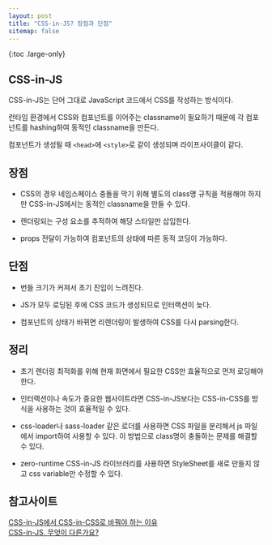 ```yaml
---
layout: post
title: "CSS-in-JS? 장점과 단점"
sitemap: false
---
```


{:toc .large-only}

## CSS-in-JS

CSS-in-JS는 단어 그대로 JavaScript 코드에서 CSS를 작성하는 방식이다.

런타임 환경에서 CSS와 컴포넌트를 이어주는 classname이 필요하기 때문에 각 컴포넌트를 hashing하여 동적인 classname을 만든다.

컴포넌트가 생성될 때 `<head>`에 `<style>`로 같이 생성되며 라이프사이클이 같다.

## 장점

- CSS의 경우 네임스페이스 충돌을 막기 위해 별도의 class명 규칙을 적용해야 하지만 CSS-in-JS에서는 동적인 classname을 만들 수 있다.

- 렌더링되는 구성 요소를 추적하여 해당 스타일만 삽입한다.

- props 전달이 가능하여 컴포넌트의 상태에 따른 동적 코딩이 가능하다.

## 단점

- 번들 크기가 커져서 초기 진입이 느려진다.

- JS가 모두 로딩된 후에 CSS 코드가 생성되므로 인터랙션이 늦다.

- 컴포넌트의 상태가 바뀌면 리렌더링이 발생하여 CSS를 다시 parsing한다.

## 정리

- 초기 렌더링 최적화를 위해 현재 화면에서 필요한 CSS만 효율적으로 먼저 로딩해야 한다.

- 인터랙션이나 속도가 중요한 웹사이트라면 CSS-in-JS보다는 CSS-in-CSS를 방식을 사용하는 것이 효율적일 수 있다.

- css-loader나 sass-loader 같은 로더를 사용하면 CSS 파일을 분리해서 js 파일에서 import하여 사용할 수 있다. 이 방법으로 class명이 충돌하는 문제를 해결할 수 있다.

- zero-runtime CSS-in-JS 라이브러리를 사용하면 StyleSheet를 새로 만들지 않고 css variable만 수정할 수 있다.

## 참고사이트

[CSS-in-JS에서 CSS-in-CSS로 바꿔야 하는 이유](https://medium.com/@okys2010/%EB%AA%A8%EB%8D%98-css-1-css-in-js-c1c53d9bbbc9)<br/>
[CSS-in-JS, 무엇이 다른가요?](https://blueshw.github.io/2020/09/14/why-css-in-css/)
